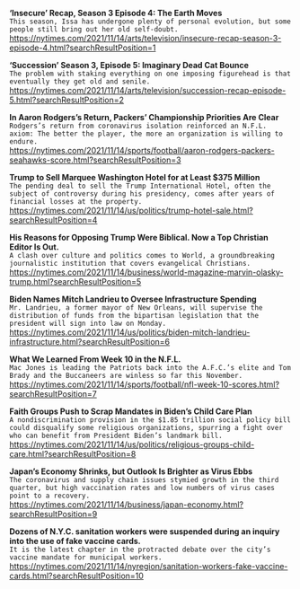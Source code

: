 **‘Insecure’ Recap, Season 3 Episode 4: The Earth Moves**\
`This season, Issa has undergone plenty of personal evolution, but some people still bring out her old self-doubt.`\
https://nytimes.com/2021/11/14/arts/television/insecure-recap-season-3-episode-4.html?searchResultPosition=1

**‘Succession’ Season 3, Episode 5: Imaginary Dead Cat Bounce**\
`The problem with staking everything on one imposing figurehead is that eventually they get old and senile.`\
https://nytimes.com/2021/11/14/arts/television/succession-recap-episode-5.html?searchResultPosition=2

**In Aaron Rodgers’s Return, Packers’ Championship Priorities Are Clear**\
`Rodgers’s return from coronavirus isolation reinforced an N.F.L. axiom: The better the player, the more an organization is willing to endure.`\
https://nytimes.com/2021/11/14/sports/football/aaron-rodgers-packers-seahawks-score.html?searchResultPosition=3

**Trump to Sell Marquee Washington Hotel for at Least $375 Million**\
`The pending deal to sell the Trump International Hotel, often the subject of controversy during his presidency, comes after years of financial losses at the property.`\
https://nytimes.com/2021/11/14/us/politics/trump-hotel-sale.html?searchResultPosition=4

**His Reasons for Opposing Trump Were Biblical. Now a Top Christian Editor Is Out.**\
`A clash over culture and politics comes to World, a groundbreaking journalistic institution that covers evangelical Christians.`\
https://nytimes.com/2021/11/14/business/world-magazine-marvin-olasky-trump.html?searchResultPosition=5

**Biden Names Mitch Landrieu to Oversee Infrastructure Spending**\
`Mr. Landrieu, a former mayor of New Orleans, will supervise the distribution of funds from the bipartisan legislation that the president will sign into law on Monday.`\
https://nytimes.com/2021/11/14/us/politics/biden-mitch-landrieu-infrastructure.html?searchResultPosition=6

**What We Learned From Week 10 in the N.F.L.**\
`Mac Jones is leading the Patriots back into the A.F.C.’s elite and Tom Brady and the Buccaneers are winless so far this November.`\
https://nytimes.com/2021/11/14/sports/football/nfl-week-10-scores.html?searchResultPosition=7

**Faith Groups Push to Scrap Mandates in Biden’s Child Care Plan**\
`A nondiscrimination provision in the $1.85 trillion social policy bill could disqualify some religious organizations, spurring a fight over who can benefit from President Biden’s landmark bill.`\
https://nytimes.com/2021/11/14/us/politics/religious-groups-child-care.html?searchResultPosition=8

**Japan’s Economy Shrinks, but Outlook Is Brighter as Virus Ebbs**\
`The coronavirus and supply chain issues stymied growth in the third quarter, but high vaccination rates and low numbers of virus cases point to a recovery.`\
https://nytimes.com/2021/11/14/business/japan-economy.html?searchResultPosition=9

**Dozens of N.Y.C. sanitation workers were suspended during an inquiry into the use of fake vaccine cards.**\
`It is the latest chapter in the protracted debate over the city’s vaccine mandate for municipal workers.`\
https://nytimes.com/2021/11/14/nyregion/sanitation-workers-fake-vaccine-cards.html?searchResultPosition=10

